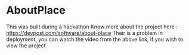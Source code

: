 # AboutPlace

This was built during a hackathon
Know more about the project here : https://devpost.com/software/about-place
Their is a problem in deployment, you can watch the video from the above link, if you wish to view the project

